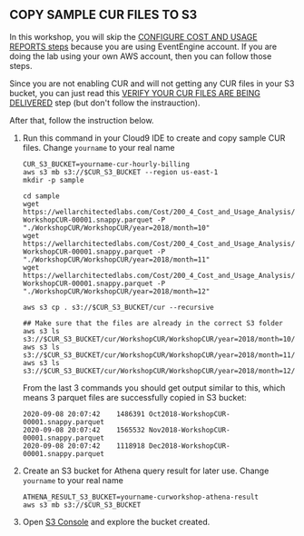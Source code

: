 ## COPY SAMPLE CUR FILES TO S3

In this workshop, you will skip the [CONFIGURE COST AND USAGE REPORTS steps](https://wellarchitectedlabs.com/cost/100_labs/100_1_aws_account_setup/3_cur/) because you are using EventEngine account. If you are doing the lab using your own AWS account, then you can follow those steps.

Since you are not enabling CUR and will not getting any CUR files in your S3 bucket, you can just read this [VERIFY YOUR CUR FILES ARE BEING DELIVERED](https://wellarchitectedlabs.com/cost/200_labs/200_4_cost_and_usage_analysis/1_verify_cur/) step (but don't follow the instrauction).

After that, follow the instruction below.

1. Run this command in your Cloud9 IDE to create and copy sample CUR files. Change `yourname` to your real name
    ```
    CUR_S3_BUCKET=yourname-cur-hourly-billing
    aws s3 mb s3://$CUR_S3_BUCKET --region us-east-1 
    mkdir -p sample

    cd sample
    wget https://wellarchitectedlabs.com/Cost/200_4_Cost_and_Usage_Analysis/Code/Oct2018-WorkshopCUR-00001.snappy.parquet -P "./WorkshopCUR/WorkshopCUR/year=2018/month=10"
    wget https://wellarchitectedlabs.com/Cost/200_4_Cost_and_Usage_Analysis/Code/Nov2018-WorkshopCUR-00001.snappy.parquet -P "./WorkshopCUR/WorkshopCUR/year=2018/month=11"
    wget https://wellarchitectedlabs.com/Cost/200_4_Cost_and_Usage_Analysis/Code/Dec2018-WorkshopCUR-00001.snappy.parquet -P "./WorkshopCUR/WorkshopCUR/year=2018/month=12"

    aws s3 cp . s3://$CUR_S3_BUCKET/cur --recursive

    ## Make sure that the files are already in the correct S3 folder
    aws s3 ls s3://$CUR_S3_BUCKET/cur/WorkshopCUR/WorkshopCUR/year=2018/month=10/
    aws s3 ls s3://$CUR_S3_BUCKET/cur/WorkshopCUR/WorkshopCUR/year=2018/month=11/
    aws s3 ls s3://$CUR_S3_BUCKET/cur/WorkshopCUR/WorkshopCUR/year=2018/month=12/
    ```
    
   From the last 3 commands you should get output similar to this, which means 3 parquet files are successfully copied in S3 bucket:
    ```
    2020-09-08 20:07:42    1486391 Oct2018-WorkshopCUR-00001.snappy.parquet
    2020-09-08 20:07:42    1565532 Nov2018-WorkshopCUR-00001.snappy.parquet
    2020-09-08 20:07:42    1118918 Dec2018-WorkshopCUR-00001.snappy.parquet
    ```
2. Create an S3 bucket for Athena query result for later use. Change `yourname` to your real name

   ```
   ATHENA_RESULT_S3_BUCKET=yourname-curworkshop-athena-result
   aws s3 mb s3://$CUR_S3_BUCKET
   ```
4. Open [S3 Console](https://s3.console.aws.amazon.com/s3/home) and explore the bucket created.
   
    
